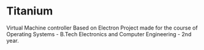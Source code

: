 # Titanium
 Virtual Machine controller Based on Electron
 Project made for the course of Operating Systems - B.Tech Electronics and Computer Engineering - 2nd year. 
 
